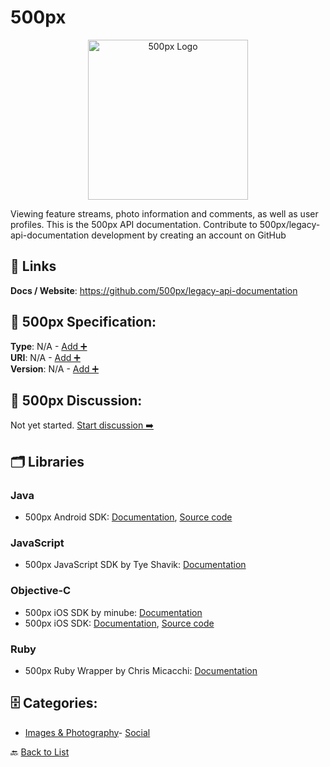 # 500px
<p align="center">
    <img width="256" src="https://raw.githubusercontent.com/apis-list/apis-list/main/apis/500px/logo_256x256.png" alt="500px Logo"/>
</p>
Viewing feature streams, photo information and comments, as well as user profiles. This is the 500px API documentation. Contribute to 500px/legacy-api-documentation development by creating an account on GitHub

##  🔗 Links
**Docs / Website**: https://github.com/500px/legacy-api-documentation

## 🧬 500px Specification:
**Type**: N/A - [Add ➕](https://github.com/apis-list/apis-list/edit/main/apis.yaml#57)  
**URI**: N/A - [Add ➕](https://github.com/apis-list/apis-list/edit/main/apis.yaml#57)  
**Version**: N/A - [Add ➕](https://github.com/apis-list/apis-list/edit/main/apis.yaml#57)

## 💬 500px Discussion:
Not yet started. [Start discussion ➡️](https://github.com/apis-list/apis-list/discussions/new)

## 🗂️ Libraries
### Java
- 500px Android SDK: [Documentation](https://github.com/500px/500px-android-sdk), [Source code](https://github.com/500px/500px-android-sdk)
### JavaScript
- 500px JavaScript SDK by Tye Shavik: [Documentation](https://github.com/500px/500px-js-sdk)
### Objective-C
- 500px iOS SDK by minube: [Documentation](https://github.com/minube/500px-iOS-api)
- 500px iOS SDK: [Documentation](https://github.com/500px/500px-iOS-api), [Source code](https://github.com/500px/500px-iOS-api)
### Ruby
- 500px Ruby Wrapper by Chris Micacchi: [Documentation](https://github.com/500px/pooled_curb)


## 🗄️ Categories:
- [Images & Photography](https://github.com/apis-list/apis-list#images--photography-)- [Social](https://github.com/apis-list/apis-list#social-)

🔙  [Back to List](https://github.com/apis-list/apis-list)

